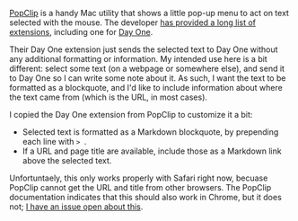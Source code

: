 [PopClip](http://pilotmoon.com/popclip/) is a handy Mac utility that shows a little pop-up menu to act on text selected with the mouse. The developer [has provided a long list of extensions](http://pilotmoon.com/popclip/extensions/), including one for [Day One](http://dayoneapp.com/).

Their Day One extension just sends the selected text to Day One without any additional formatting or information. My intended use here is a bit different: select some text (on a webpage or somewhere else), and send it to Day One so I can write some note about it. As such, I want the text to be formatted as a blockquote, and I'd like to include information about where the text came from (which is the URL, in most cases).

I copied the Day One extension from PopClip to customize it a bit:

* Selected text is formatted as a Markdown blockquote, by prepending each line with `> `.
* If a URL and page title are available, include those as a Markdown link above the selected text.

Unfortuntaely, this only works properly with Safari right now, becuase PopClip cannot get the URL and title from other browsers. The PopClip documentation indicates that this should also work in Chrome, but it does not; [I have an issue open about this](https://github.com/pilotmoon/PopClip-Extensions/issues/388).
